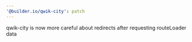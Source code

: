 ```yaml
---
'@builder.io/qwik-city': patch
---
```


qwik-city is now more careful about redirects after requesting routeLoader data
